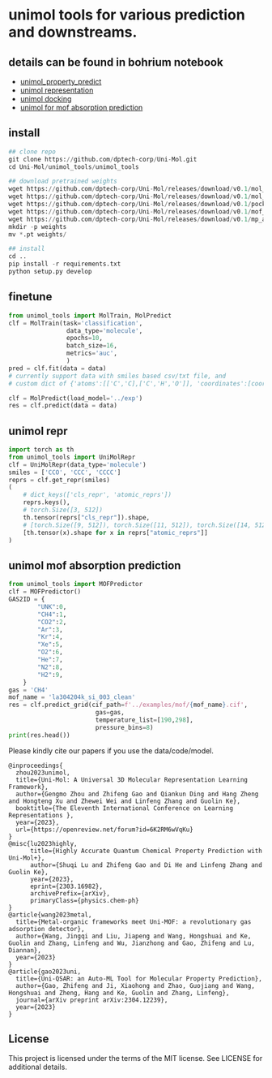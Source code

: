 # unimol tools for various prediction and downstreams.

## details can be found in bohrium notebook
* [unimol_property_predict](https://bohrium.dp.tech/notebook/298bcead4f614971bb62fbeef2e9db16)
* [unimol representation](https://bohrium.dp.tech/notebook/f39a7a8836134cca8e22c099dc9654f8)
* [unimol docking](https://bohrium.dp.tech/notebook/80c6893e315641e6bd05567c9a6adbbb)
* [unimol for mof absorption prediction](https://bohrium.dp.tech/notebook/cca98b584a624753981dfd5f8bb79674)

## install
```python
## clone repo
git clone https://github.com/dptech-corp/Uni-Mol.git
cd Uni-Mol/unimol_tools/unimol_tools

## download pretrained weights
wget https://github.com/dptech-corp/Uni-Mol/releases/download/v0.1/mol_pre_all_h_220816.pt
wget https://github.com/dptech-corp/Uni-Mol/releases/download/v0.1/mol_pre_no_h_220816.pt
wget https://github.com/dptech-corp/Uni-Mol/releases/download/v0.1/pocket_pre_220816.pt
wget https://github.com/dptech-corp/Uni-Mol/releases/download/v0.1/mof_pre_no_h_CORE_MAP_20230505.pt
wget https://github.com/dptech-corp/Uni-Mol/releases/download/v0.1/mp_all_h_230313.pt
mkdir -p weights
mv *.pt weights/

## install
cd ..
pip install -r requirements.txt
python setup.py develop
```
## finetune
```python
from unimol_tools import MolTrain, MolPredict
clf = MolTrain(task='classification', 
                data_type='molecule', 
                epochs=10, 
                batch_size=16, 
                metrics='auc',
                )
pred = clf.fit(data = data)
# currently support data with smiles based csv/txt file, and
# custom dict of {'atoms':[['C','C],['C','H','O']], 'coordinates':[coordinates_1,coordinates_2]}

clf = MolPredict(load_model='../exp')
res = clf.predict(data = data)
```
## unimol repr
```python
import torch as th
from unimol_tools import UniMolRepr
clf = UniMolRepr(data_type='molecule')
smiles = ['CCO', 'CCC', 'CCCC']
reprs = clf.get_repr(smiles)
(
    # dict_keys(['cls_repr', 'atomic_reprs'])
    reprs.keys(),  
    # torch.Size([3, 512])
    th.tensor(reprs["cls_repr"]).shape,  
    # [torch.Size([9, 512]), torch.Size([11, 512]), torch.Size([14, 512])])
    [th.tensor(x).shape for x in reprs["atomic_reprs"]]  
) 
```

## unimol mof absorption prediction
```python
from unimol_tools import MOFPredictor
clf = MOFPredictor()
GAS2ID = {
        "UNK":0,
        "CH4":1, 
        "CO2":2, 
        "Ar":3, 
        "Kr":4, 
        "Xe":5, 
        "O2":6,
        "He":7, 
        "N2":8, 
        "H2":9,
    }
gas = 'CH4'
mof_name = 'la304204k_si_003_clean'
res = clf.predict_grid(cif_path=f'../examples/mof/{mof_name}.cif',
                        gas=gas,
                        temperature_list=[190,298],
                        pressure_bins=8)
print(res.head())
```


Please kindly cite our papers if you use the data/code/model.
```
@inproceedings{
  zhou2023unimol,
  title={Uni-Mol: A Universal 3D Molecular Representation Learning Framework},
  author={Gengmo Zhou and Zhifeng Gao and Qiankun Ding and Hang Zheng and Hongteng Xu and Zhewei Wei and Linfeng Zhang and Guolin Ke},
  booktitle={The Eleventh International Conference on Learning Representations },
  year={2023},
  url={https://openreview.net/forum?id=6K2RM6wVqKu}
}
@misc{lu2023highly,
      title={Highly Accurate Quantum Chemical Property Prediction with Uni-Mol+}, 
      author={Shuqi Lu and Zhifeng Gao and Di He and Linfeng Zhang and Guolin Ke},
      year={2023},
      eprint={2303.16982},
      archivePrefix={arXiv},
      primaryClass={physics.chem-ph}
}
@article{wang2023metal,
  title={Metal-organic frameworks meet Uni-MOF: a revolutionary gas adsorption detector},
  author={Wang, Jingqi and Liu, Jiapeng and Wang, Hongshuai and Ke, Guolin and Zhang, Linfeng and Wu, Jianzhong and Gao, Zhifeng and Lu, Diannan},
  year={2023}
}
@article{gao2023uni,
  title={Uni-QSAR: an Auto-ML Tool for Molecular Property Prediction},
  author={Gao, Zhifeng and Ji, Xiaohong and Zhao, Guojiang and Wang, Hongshuai and Zheng, Hang and Ke, Guolin and Zhang, Linfeng},
  journal={arXiv preprint arXiv:2304.12239},
  year={2023}
}
```

License
-------

This project is licensed under the terms of the MIT license. See LICENSE for additional details.
